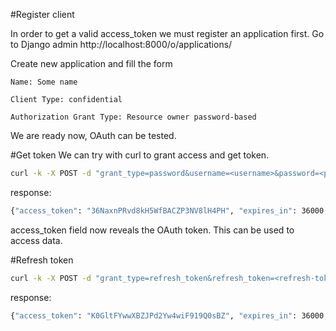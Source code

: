 #Register client

In order to get a valid access_token we must register an application first. Go to Django admin
http://localhost:8000/o/applications/

Create new application and fill the form

    Name: Some name

    Client Type: confidential

    Authorization Grant Type: Resource owner password-based

We are ready now, OAuth can be tested.

#Get token
We can try with curl to grant access and get token.
```bash
curl -k -X POST -d "grant_type=password&username=<username>&password=<password>" -u"clientID:<clientSecret>" https://localhost:8000/o/token/
```
response:
```bash
{"access_token": "36NaxnPRvd8kH5WfBACZP3NV8lH4PH", "expires_in": 36000, "token_type": "Bearer", "scope": "read write groups", "refresh_token": "BBnta0A1zHdgC1Y8mApg7OXy9yCQA2"}
```

access_token field now reveals the OAuth token. This can be used to access data.


#Refresh token
```bash
curl -k -X POST -d "grant_type=refresh_token&refresh_token=<refresh-token>&client_id=<client-id>&client_secret=<client-secret>" https://localhost:8000/o/token/
```

response:
```bash
{"access_token": "K0GltFYwwXBZJPd2Yw4wiF919Q0sBZ", "expires_in": 36000, "token_type": "Bearer", "scope": "read write groups", "refresh_token": "CPQ7GPXmIyun0uXVQ4P2CdDN0PkPDI"}
```

